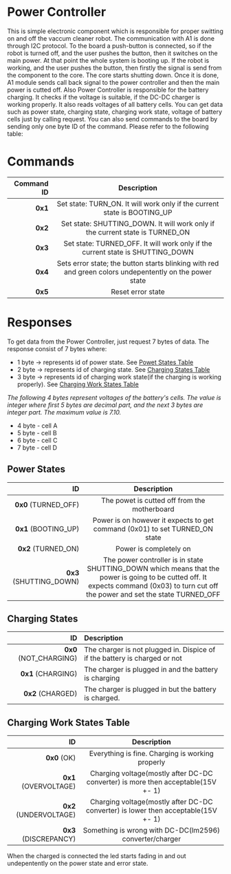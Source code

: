 # Power Controller
This is simple electronic component which is responsible for proper switting on and off the vaccum cleaner robot. The communication with A1 is done through I2C protocol. To the board a push-button is connected, so if the robot is turned off, and the user pushes the button, then it switches on the main power. At that point the whole system is booting up. If the robot is working, and the user pushes the button, then firstly the signal is send from the component to the core. The core starts shutting down. Once it is done, A1 module sends call back signal to the power controller and then the main power is cutted off. Also Power Controller is responsible for the battery charging. It checks if the voltage is suitable, if the DC-DC charger is working properly. It also reads voltages of all battery cells. You can get data
such as power state, charging state, charging work state, voltage of battery cells just by calling request. You can also send commands to the board by sending only one
byte ID of the command. Please refer to the following table:

# Commands
|    Command ID    |   Description    |
|-----------------:|:----------------:|
|      **0x1**        |  Set state: TURN_ON. It will work only if the current state is BOOTING_UP |
|      **0x2**        |  Set state: SHUTTING_DOWN. It will work only if the current state is TURNED_ON | 
|      **0x3**        |  Set state: TURNED_OFF. It will work only if the current state is SHUTTING_DOWN |
|      **0x4**        |  Sets error state; the button starts blinking with red and green colors undepentently on the power state |
|      **0x5**        |  Reset error state |


# Responses
To get data from the Power Controller, just request 7 bytes of data.
The response consist of 7 bytes where:
* 1 byte -> represents id of power state. See [Powet States Table](#power_states)
* 2 byte -> represents id of charging state. See [Charging States Table](#charging_states)
* 3 byte ->  represents id of charging work state(if the charging is working properly). See [Charging Work States Table](#charging_work_states)

_The following 4 bytes represent voltages of the battery's cells. The value is integer where first 5 bytes are decimal part, and the next 3 bytes are integer part.
The maximum value is 7.10._
* 4 byte - cell A
* 5 byte - cell B
* 6 byte - cell C
* 7 byte - cell D

## <a name="power_states">Power States</a>
|    ID    |   Description    |
|-----------------:|:----------------:|
|    **0x0** (TURNED_OFF)    |  The powet is cutted off from the motherboard |
|    **0x1** (BOOTING_UP)    |  Power is on however it expects to get command (0x01) to set TURNED_ON state | 
|    **0x2** (TURNED_ON)     |  Power is completely on |
|    **0x3** (SHUTTING_DOWN) | The power controller is in state SHUTTING_DOWN which means that the power is going to be cutted off. It expects command (0x03) to turn cut off the power and set the state TURNED_OFF |

## <a name="charging_states">Charging States</a>
|             ID          |              Description                 |
|------------------------:|:-----------------------------------------|
| **0x0** (NOT_CHARGING)  | The charger is not plugged in. Dispice of if the battery is charged or not         |
| **0x1** (CHARGING)      | The charger is plugged in and the battery is charging |
| **0x2** (CHARGED)       | The charger is plugged in but the battery is charged.  |

## <a name="charging_work_states">Charging Work States Table</a>

|    ID    |   Description    |
|-----------------:|:----------------:|
|   **0x0** (OK)   |  Everything is fine. Charging is working properly  |
|   **0x1** (OVERVOLTAGE)  |  Charging voltage(mostly after DC-DC converter) is more then acceptable(15V +- 1) |
|   **0x2** (UNDERVOLTAGE)  | Charging voltage(mostly after DC-DC converter) is lower then acceptable(15V +- 1) |
|   **0x3** (DISCREPANCY)  | Something is wrong with DC-DC(lm2596) converter/charger |

When the charged is connected the led starts fading in and out undepentently on the power state and error state.
